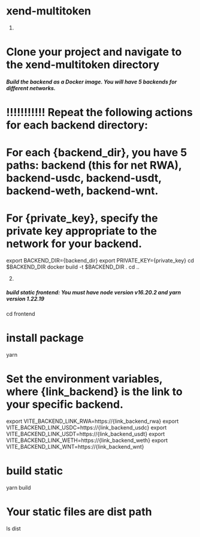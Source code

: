 # xend-multitoken


1)
# Clone your project and navigate to the xend-multitoken directory
##### Build the backend as a Docker image. You will have 5 backends for different networks.
# !!!!!!!!!!! Repeat the following actions for each backend directory:
# For each {backend_dir}, you have 5 paths: backend (this for net RWA), backend-usdc, backend-usdt, backend-weth, backend-wnt.
# For      {private_key}, specify the private key appropriate to the network for your backend.
export BACKEND_DIR={backend_dir} 
export PRIVATE_KEY={private_key}
cd $BACKEND_DIR
docker build -t $BACKEND_DIR .
cd ..

2)
##### build static frontend: You must have node version v16.20.2 and yarn version 1.22.19
cd frontend
# install package
yarn
# Set the environment variables, where {link_backend} is the link to your specific backend.
export VITE_BACKEND_LINK_RWA=https://{link_backend_rwa}
export VITE_BACKEND_LINK_USDC=https://{link_backend_usdc}
export VITE_BACKEND_LINK_USDT=https://{link_backend_usdt}
export VITE_BACKEND_LINK_WETH=https://{link_backend_weth}
export VITE_BACKEND_LINK_WNT=https://{link_backend_wnt}
# build static
yarn build
# Your static files are dist path
ls dist